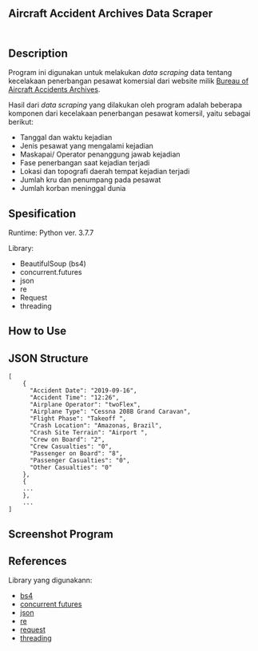<h2>
  <br>
  Aircraft Accident Archives Data Scraper
  <br>
  <br>
</h2>

## Description

Program ini digunakan untuk melakukan <i> data scraping </i> data tentang kecelakaan penerbangan pesawat komersial dari website milik [Bureau of Aircraft Accidents Archives](https://baaa-acro.com).

Hasil dari <i>data scraping</i> yang dilakukan oleh program adalah beberapa komponen dari kecelakaan penerbangan pesawat komersil, yaitu sebagai berikut:
- Tanggal dan waktu kejadian
- Jenis pesawat yang mengalami kejadian
- Maskapai/ Operator penanggung jawab kejadian
- Fase penerbangan saat kejadian terjadi
- Lokasi dan topografi daerah tempat kejadian terjadi
- Jumlah kru dan penumpang pada pesawat
- Jumlah korban meninggal dunia


## Spesification

Runtime: Python ver. 3.7.7

Library:
- BeautifulSoup (bs4)
- concurrent.futures
- json
- re
- Request
- threading

## How to Use

## JSON Structure

```
[
    {
      "Accident Date": "2019-09-16",
      "Accident Time": "12:26",
      "Airplane Operator": "twoFlex",
      "Airplane Type": "Cessna 208B Grand Caravan",
      "Flight Phase": "Takeoff ",
      "Crash Location": "Amazonas, Brazil",
      "Crash Site Terrain": "Airport ",
      "Crew on Board": "2",
      "Crew Casualties": "0",
      "Passenger on Board": "8",
      "Passenger Casualties": "0",
      "Other Casualties": "0"
    },
    {
    ...
    },
    ...
]
```
## Screenshot Program

## References

Library yang digunakann:
- [bs4](https://www.crummy.com/software/BeautifulSoup/)
- [concurrent futures](https://docs.python.org/3/library/concurrent.futures.html)
- [json](https://docs.python.org/3/library/json.html)
- [re](https://docs.python.org/3/library/re.html)
- [request](https://docs.python.org/3/library/urllib.request.html)
- [threading](https://docs.python.org/3/library/threading.html)
